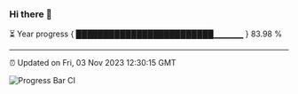 ### Hi there 👋

⏳ Year progress { █████████████████████████▁▁▁▁▁ } 83.98 %

---

⏰ Updated on Fri, 03 Nov 2023 12:30:15 GMT

![Progress Bar CI](https://github.com/liununu/liununu/workflows/Progress%20Bar%20CI/badge.svg)
